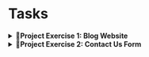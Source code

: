 # Tasks  

<details>  
  <summary><strong>🎯Project Exercise 1: Blog Website</strong></summary>  

  - **📌 Topic Covered:** HTML  
  - **📝 Description:**  
    Build a simple blog webpage that includes essential HTML elements such as:  
    - Headings (`<h1>`, `<h2>`, etc.)  
    - Paragraphs (`<p>`)  
    - Unordered and Ordered Lists (`<ul>`, `<ol>`)  
    - Links (`<a>`)  
    - Images (`<img>`)  
    - The page should start with a `DOCTYPE` declaration and include the `<html>`, `<head>`, and `<body>` tags.  

  - **💡 Skills Covered:**  
    - HTML structure  
    - Embedding media  
</details>

<details>  
  <summary><strong>🎯Project Exercise 2: Contact Us Form</strong></summary>  

  - **📌 Topic Covered:** HTML  
  - **📝 Description:**  
    Create a **"Contact Us"** form that includes the following input fields:  
    - **Name** (Required)  
    - **Email** (Required)  
    - **Password** (Required)  
    - **Message** (Optional)  

  The form should include a **Submit** button. Basic validation must be implemented to ensure that the required fields are filled before submission. Use appropriate input types and attributes to enhance usability and accessibility.  

- **💡 Skills Covered:**  
  - Form creation  
  - Input elements  
  - Form validation  
  - HTML attributes
</details>

    

